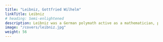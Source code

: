 ```yaml
---
title: "Leibniz, Gottfried Wilhelm"
linkTitle: Leibniz
# heading: Semi-enlightened
description: Leibniz was a German polymath active as a mathematician, philosopher, scientist and diplomat. He is a prominent figure in both the history of philosophy and the history of mathematics.
image: "/covers/leibniz.jpg"
weight: 56
---
```

